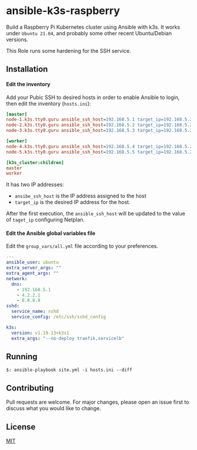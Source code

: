 # ansible-k3s-raspberry

Build a Raspberry Pi Kubernetes cluster using Ansible with k3s. It works under `Ubuntu 21.04`, and probably some other recent Ubuntu/Debian versions.

This Role runs some hardening for the SSH service.

## Installation

#### Edit the inventory

Add your Pubic SSH to desired hosts in order to enable Ansible to login, then edit the inventory (`hosts.ini`):

```ini
[master]
node-1.k3s.tty0.guru ansible_ssh_host=192.168.5.1 target_ip=192.168.5.201/24
node-2.k3s.tty0.guru ansible_ssh_host=192.168.5.2 target_ip=192.168.5.202/24
node-3.k3s.tty0.guru ansible_ssh_host=192.168.5.3 target_ip=192.168.5.203/24

[worker]
node-4.k3s.tty0.guru ansible_ssh_host=192.168.5.4 target_ip=192.168.5.204/24
node-5.k3s.tty0.guru ansible_ssh_host=192.168.5.5 target_ip=192.168.5.205/24

[k3s_cluster:children]
master
worker
```
It has two IP addresses:
* `ansibe_ssh_host` is the IP address assigned to the host
* `target_ip` is the desired IP address for the host.

After the first execution, the `ansible_ssh_host` will be updated to the value of `taget_ip` configuring Netplan.

#### Edit the Ansible global variables file

Edit the `group_vars/all.yml` file according to your preferences.

```yaml
---
ansible_user: ubuntu
extra_server_args: ""
extra_agent_args: ""
network:
  dns:
    - 192.168.5.1
    - 4.2.2.1
    - 8.8.8.8
sshd:
  service_name: sshd
  service_config: /etc/ssh/sshd_config

k3s:
  version: v1.19.13+k3s1
  extra_args: "--no-deploy traefik,servicelb"
```
## Running

```shell
$: ansible-playbook site.yml -i hosts.ini --diff
```

## Contributing
Pull requests are welcome. For major changes, please open an issue first to discuss what you would like to change.

## License
[MIT](https://choosealicense.com/licenses/mit/)

